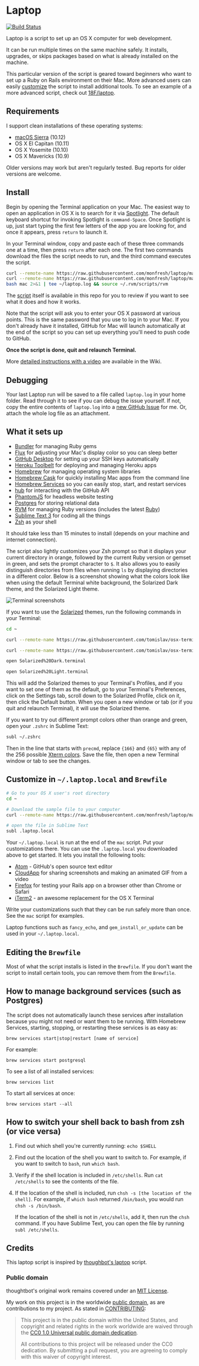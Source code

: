 Laptop
======
[![Build Status](https://travis-ci.org/monfresh/laptop.svg)](https://travis-ci.org/monfresh/laptop)

Laptop is a script to set up an OS X computer for web development.

It can be run multiple times on the same machine safely. It installs,
upgrades, or skips packages based on what is already installed on the machine.

This particular version of the script is geared toward beginners who want to
set up a Ruby on Rails environment on their Mac. More advanced users can
easily [customize](#customize-in-laptoplocal) the script to install additional
tools. To see an example of a more advanced script, check out
[18F/laptop](https://github.com/18F/laptop).

Requirements
------------

I support clean installations of these operating systems:

* [macOS Sierra](https://www.apple.com/macos/sierra/) (10.12)
* OS X El Capitan (10.11)
* OS X Yosemite (10.10)
* OS X Mavericks (10.9)

Older versions may work but aren't regularly tested. Bug reports for older
versions are welcome.

Install
-------

Begin by opening the Terminal application on your Mac. The easiest way to open
an application in OS X is to search for it via [Spotlight]. The default
keyboard shortcut for invoking Spotlight is `command-Space`. Once Spotlight
is up, just start typing the first few letters of the app you are looking for,
and once it appears, press `return` to launch it.

In your Terminal window, copy and paste each of these three commands one at a
time, then press `return` after each one. The first two commands download the
files the script needs to run, and the third command executes the script.

```sh
curl --remote-name https://raw.githubusercontent.com/monfresh/laptop/master/mac
curl --remote-name https://raw.githubusercontent.com/monfresh/laptop/master/Brewfile
bash mac 2>&1 | tee ~/laptop.log && source ~/.rvm/scripts/rvm
```

The [script](https://github.com/monfresh/laptop/blob/master/mac) itself is
available in this repo for you to review if you want to see what it does
and how it works.

Note that the script will ask you to enter your OS X password at various
points. This is the same password that you use to log in to your Mac.
If you don't already have it installed, GitHub for Mac will launch
automatically at the end of the script so you can set up everything you'll
need to push code to GitHub.

**Once the script is done, quit and relaunch Terminal.**

More [detailed instructions with a video][video] are available in the Wiki.

[Spotlight]: https://support.apple.com/en-us/HT204014
[video]: https://github.com/monfresh/laptop/wiki/Detailed-installation-instructions-with-video

Debugging
---------

Your last Laptop run will be saved to a file called `laptop.log` in your home
folder. Read through it to see if you can debug the issue yourself. If not,
copy the entire contents of `laptop.log` into a
[new GitHub Issue](https://github.com/monfresh/laptop/issues/new) for me.
Or, attach the whole log file as an attachment.

What it sets up
---------------

* [Bundler] for managing Ruby gems
* [Flux] for adjusting your Mac's display color so you can sleep better
* [GitHub Desktop] for setting up your SSH keys automatically
* [Heroku Toolbelt] for deploying and managing Heroku apps
* [Homebrew] for managing operating system libraries
* [Homebrew Cask] for quickly installing Mac apps from the command line
* [Homebrew Services] so you can easily stop, start, and restart services
* [hub] for interacting with the GitHub API
* [PhantomJS] for headless website testing
* [Postgres] for storing relational data
* [RVM] for managing Ruby versions (includes the latest [Ruby])
* [Sublime Text 3] for coding all the things
* [Zsh] as your shell

[Bundler]: http://bundler.io/
[Flux]: https://justgetflux.com/
[GitHub Desktop]: https://desktop.github.com/
[Heroku Toolbelt]: https://toolbelt.heroku.com/
[Homebrew]: http://brew.sh/
[Homebrew Cask]: http://caskroom.io/
[Homebrew Services]: https://github.com/Homebrew/homebrew-services
[hub]: https://github.com/github/hub
[PhantomJS]: http://phantomjs.org/
[Postgres]: http://www.postgresql.org/
[Ruby]: https://www.ruby-lang.org/en/
[RVM]: https://github.com/wayneeseguin/rvm
[Sublime Text 3]: http://www.sublimetext.com/3
[Zsh]: http://www.zsh.org/

It should take less than 15 minutes to install (depends on your machine and
internet connection).

The script also lightly customizes your Zsh prompt so that it displays your
current directory in orange, followed by the current Ruby version or gemset in
green, and sets the prompt character to `$`. It also allows you to easily
distinguish directories from files when running `ls` by displaying directories
in a different color. Below is a screenshot showing what the colors look like
when using the default Terminal white background, the Solarized Dark theme, and the Solarized Light theme.

![Terminal screenshots](http://cl.ly/image/19022S0q3H1b/download/Image%202015-05-12%20at%2011.31.04%20PM.png)

If you want to use the [Solarized](http://ethanschoonover.com/solarized)
themes, run the following commands in your Terminal:
```bash
cd ~

curl --remote-name https://raw.githubusercontent.com/tomislav/osx-terminal.app-colors-solarized/master/Solarized%20Dark.terminal

curl --remote-name https://raw.githubusercontent.com/tomislav/osx-terminal.app-colors-solarized/master/Solarized%20Light.terminal

open Solarized%20Dark.terminal

open Solarized%20Light.terminal
```

This will add the Solarized themes to your Terminal's Profiles, and if you want to set one of them as the default, go to your Terminal's Preferences,
click on the Settings tab, scroll down to the Solarized Profile, click on it,
then click the Default button. When you open a new window or tab (or if you quit and relaunch Terminal), it will use the Solarized theme.

If you want to try out different prompt colors other than orange and green,
open your `.zshrc` in Sublime Text:

```sh
subl ~/.zshrc
```

Then in the line that starts with `precmd`, replace `{166}` and `{65}` with
any of the 256 possible [Xterm colors](http://upload.wikimedia.org/wikipedia/commons/9/95/Xterm_color_chart.png).
Save the file, then open a new Terminal window or tab to see the changes.


Customize in `~/.laptop.local` and `Brewfile`
---------------------------------------------
```sh
# Go to your OS X user's root directory
cd ~

# Download the sample file to your computer
curl --remote-name https://raw.githubusercontent.com/monfresh/laptop/master/.laptop.local

# open the file in Sublime Text
subl .laptop.local
```

Your `~/.laptop.local` is run at the end of the `mac` script.
Put your customizations there. You can use the `.laptop.local` you downloaded
above to get started. It lets you install the following tools:

* [Atom] - GitHub's open source text editor
* [CloudApp] for sharing screenshots and making an animated GIF from a video
* [Firefox] for testing your Rails app on a browser other than Chrome or Safari
* [iTerm2] - an awesome replacement for the OS X Terminal

[Atom]: https://atom.io/
[CloudApp]: http://getcloudapp.com/
[Firefox]: https://www.mozilla.org/en-US/firefox/new/
[iTerm2]: http://iterm2.com/

Write your customizations such that they can be run safely more than once.
See the `mac` script for examples.

Laptop functions such as `fancy_echo`, and `gem_install_or_update` can be used
in your `~/.laptop.local`.

Editing the `Brewfile`
----------------------
Most of what the script installs is listed in the `Brewfile`. If you don't want
the script to install certain tools, you can remove them from the `Brewfile`.

How to manage background services (such as Postgres)
----------------------------------------------------------
The script does not automatically launch these services after installation
because you might not need or want them to be running. With Homebrew Services,
starting, stopping, or restarting these services is as easy as:

```
brew services start|stop|restart [name of service]
```

For example:

```
brew services start postgresql
```

To see a list of all installed services:

```
brew services list
```

To start all services at once:

```
brew services start --all
```

How to switch your shell back to bash from zsh (or vice versa)
--------------------------------------------------------------
1. Find out which shell you're currently running: `echo $SHELL`
2. Find out the location of the shell you want to switch to. For example, if
   you want to switch to `bash`, run `which bash`.
3. Verify if the shell location is included in `/etc/shells`.
   Run `cat /etc/shells` to see the contents of the file.
4. If the location of the shell is included, run `chsh -s [the location of the shell]`.
   For example, if `which bash` returned `/bin/bash`, you would run `chsh -s /bin/bash`.

   If the location of the shell is not in `/etc/shells`, add it, then run the `chsh` command.
   If you have Sublime Text, you can open the file by running `subl /etc/shells`.

Credits
-------

This laptop script is inspired by
[thoughbot's laptop](https://github.com/thoughtbot/laptop) script.

### Public domain

thoughtbot's original work remains covered under an [MIT License](https://github.com/thoughtbot/laptop/blob/c997c4fb5a986b22d6c53214d8f219600a4561ee/LICENSE).

My work on this project is in the worldwide [public domain](LICENSE.md), as are contributions to my project. As stated in [CONTRIBUTING](CONTRIBUTING.md):

> This project is in the public domain within the United States, and copyright and related rights in the work worldwide are waived through the [CC0 1.0 Universal public domain dedication](https://creativecommons.org/publicdomain/zero/1.0/).
>
> All contributions to this project will be released under the CC0 dedication. By submitting a pull request, you are agreeing to comply with this waiver of copyright interest.
